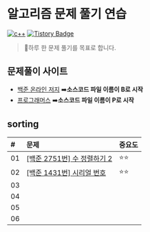 # 알고리즘 문제 풀기 연습  
[![c++](https://img.shields.io/badge/language-c%2B%2B-red)](https://en.cppreference.com/w/) [![Tistory Badge](https://img.shields.io/badge/-tech%20blog-important)](https://chan9.tistory.com/)
>📖하루 한 문제 풀기를 목표로 합니다.
## 문제풀이 사이트
- [백준 온라인 저지](https://www.acmicpc.net/) ➡️**소스코드 파일 이름이 B로 시작**
- [프로그래머스](https://programmers.co.kr/learn/challenges) ➡️**소스코드 파일 이름이 P로 시작**  
## sorting
| # | 문제 | 중요도 |
|:---|:------|:--------|
| 01 |[[백준 2751번] 수 정렬하기 2](https://github.com/euichanhwang/algorithm/tree/main/src/sorting/B2751)|⭐️⭐️       |
| 02 |[[백준 1431번] 시리얼 번호](https://github.com/euichanhwang/algorithm/tree/main/src/sorting/B1431)|⭐️⭐️       |
| 03 |      |        |
| 04 |      |        |
| 05 |      |        |
| 06 |      |        |

